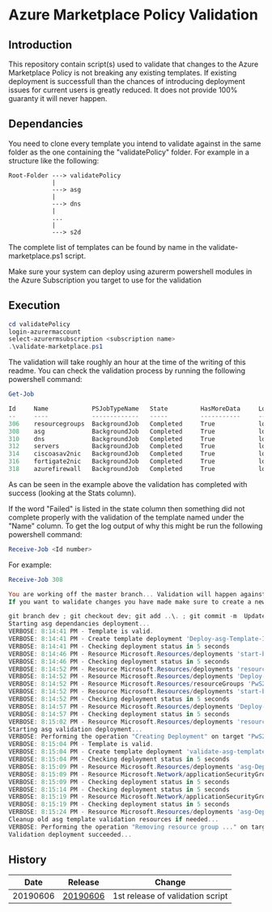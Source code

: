 # Azure Marketplace Policy Validation

## Introduction

This repository contain script(s) used to validate that changes to the Azure Marketplace Policy is not breaking any existing templates. If existing deployment is successfull than the chances of introducing deployment issues for current users is greatly reduced. It does not provide 100% guaranty it will never happen.

## Dependancies

You need to clone every template you intend to validate against in the same folder as the one containing the "validatePolicy" folder. For example in a structure like the following:

```text
Root-Folder ---> validatePolicy
            |
            ---> asg
            |
            ---> dns
            |
            ...
            |
            ---> s2d
```

The complete list of templates can be found by name in the validate-marketplace.ps1 script.

Make sure your system can deploy using azurerm powershell modules in the Azure Subscription you target to use for the validation

## Execution

```powershell
cd validatePolicy
login-azurermaccount
select-azurermsubscription <subscription name>
.\validate-marketplace.ps1
```

The validation will take roughly an hour at the time of the writing of this readme. You can check the validation process by running the following powershell command:

```powershell
Get-Job

Id     Name            PSJobTypeName   State         HasMoreData     Location             Command
--     ----            -------------   -----         -----------     --------             -------
306    resourcegroups  BackgroundJob   Completed     True            localhost            ...
308    asg             BackgroundJob   Completed     True            localhost            ...
310    dns             BackgroundJob   Completed     True            localhost            ...
312    servers         BackgroundJob   Completed     True            localhost            ...
314    ciscoasav2nic   BackgroundJob   Completed     True            localhost            ...
316    fortigate2nic   BackgroundJob   Completed     True            localhost            ...
318    azurefirewall   BackgroundJob   Completed     True            localhost            ...
```

As can be seen in the example above the validation has completed with success (looking at the Stats column).

If the word "Failed" is listed in the state column then something did not complete properly with the validation of the template named under the "Name" column. To get the log output of why this might be run the following powershell command:

```powershell
Receive-Job <Id number>
```

For example:

```powershell
Receive-Job 308

You are working off the master branch... Validation will happen against the github master branch code and will not include any changes you may have made.
If you want to walidate changes you have made make sure to create a new branch and push those to the remote github server with something like:

git branch dev ; git checkout dev; git add ..\. ; git commit -m  Update validation ; git push -u origin dev
Starting asg dependancies deployment...
VERBOSE: 8:14:41 PM - Template is valid.
VERBOSE: 8:14:41 PM - Create template deployment 'Deploy-asg-Template-Infrastructure-Dependancies'
VERBOSE: 8:14:41 PM - Checking deployment status in 5 seconds
VERBOSE: 8:14:46 PM - Resource Microsoft.Resources/deployments 'start-bc9ed9f0-574b-4649-ac33-a34c91fb0f8e' provisioning status is running
VERBOSE: 8:14:46 PM - Checking deployment status in 5 seconds
VERBOSE: 8:14:52 PM - Resource Microsoft.Resources/deployments 'resourcegroups-asg' provisioning status is running
VERBOSE: 8:14:52 PM - Resource Microsoft.Resources/deployments 'Deploy-rg-PwS2-validate-asg-RG' provisioning status is running
VERBOSE: 8:14:52 PM - Resource Microsoft.Resources/resourceGroups 'PwS2-validate-asg-RG' provisioning status is succeeded
VERBOSE: 8:14:52 PM - Resource Microsoft.Resources/deployments 'start-bc9ed9f0-574b-4649-ac33-a34c91fb0f8e' provisioning status is succeeded
VERBOSE: 8:14:52 PM - Checking deployment status in 5 seconds
VERBOSE: 8:14:57 PM - Resource Microsoft.Resources/deployments 'Deploy-rg-PwS2-validate-asg-RG' provisioning status is succeeded
VERBOSE: 8:14:57 PM - Checking deployment status in 5 seconds
VERBOSE: 8:15:02 PM - Resource Microsoft.Resources/deployments 'resourcegroups-asg' provisioning status is succeeded
Starting asg validation deployment...
VERBOSE: Performing the operation "Creating Deployment" on target "PwS2-validate-asg-RG".
VERBOSE: 8:15:04 PM - Template is valid.
VERBOSE: 8:15:04 PM - Create template deployment 'validate-asg-template'
VERBOSE: 8:15:04 PM - Checking deployment status in 5 seconds
VERBOSE: 8:15:09 PM - Resource Microsoft.Resources/deployments 'asg-Deploy.testASG1' provisioning status is running
VERBOSE: 8:15:09 PM - Resource Microsoft.Network/applicationSecurityGroups 'testASG1' provisioning status is running
VERBOSE: 8:15:09 PM - Checking deployment status in 5 seconds
VERBOSE: 8:15:14 PM - Checking deployment status in 5 seconds
VERBOSE: 8:15:19 PM - Resource Microsoft.Network/applicationSecurityGroups 'testASG1' provisioning status is succeeded
VERBOSE: 8:15:19 PM - Checking deployment status in 5 seconds
VERBOSE: 8:15:24 PM - Resource Microsoft.Resources/deployments 'asg-Deploy.testASG1' provisioning status is succeeded
Cleanup old asg template validation resources if needed...
VERBOSE: Performing the operation "Removing resource group ..." on target "PwS2-validate-asg-RG".
Validation deployment succeeded...
```

## History

| Date     | Release                                                                               | Change                           |
| -------- | ------------------------------------------------------------------------------------- | -------------------------------- |
| 20190606 | [20190606](https://github.com/canada-ca-azure-templates/validatePolicy/tree/20190606) | 1st release of validation script |
